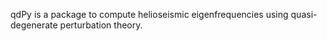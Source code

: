qdPy is a package to compute helioseismic eigenfrequencies using
quasi-degenerate perturbation theory. 
